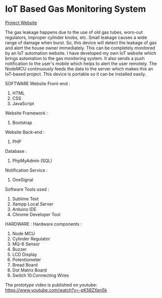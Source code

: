 # IoT Based Gas Monitoring System

[Project Website](http://arunrs.epizy.com/project/gas_monitoring_system/)

The gas leakage happens due to the use of old gas tubes, worn-out regulators, improper cylinder knobs, etc. Small leakage causes a wide range of damage when burst. So, this device will detect the leakage of gas and alert the house owner immediately. This can be completely monitored by an IoT automation website. I have developed my own IoT website which brings automation to the gas monitoring system. It also sends a push notification to the user's mobile which helps to alert the user remotely. The NodeMCU continuously feeds the data to the server which makes this an IoT-based project. This device is portable so it can be installed easily.


SOFTWARE
  Website Front-end :
  1. HTML
  2. CSS
  3. JavaScript

  Website Framework :
  1. Bootstrap

  Website Back-end :
  1. PHP

  Database :
  1. PhpMyAdmin (SQL)

  Notification Service :
  1. OneSignal

  Software Tools used :
  1. Sublime Text
  2. Xampp Local Server
  3. Arduino IDE
  4. Chrome Developer Tool


HARDWARE :
  Hardware components :
  1. Node MCU
  2. Cylinder Regulator
  3. MQ-6 Sensor
  4. Buzzer
  5. LCD Display
  6. Potentiometer
  7. Bread Board
  8. Dot Matrix Board
  9. Switch
  10.Connecting Wires


The prototype video is published on youtube: https://www.youtube.com/watch?v=-pK58ZXen5k
